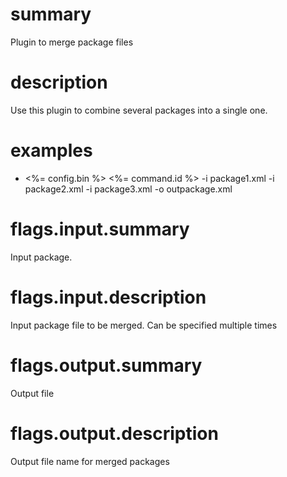 # summary

Plugin to merge package files

# description

Use this plugin to combine several packages into a single one.

# examples

- <%= config.bin %> <%= command.id %> -i package1.xml -i package2.xml -i package3.xml -o outpackage.xml

# flags.input.summary

Input package.

# flags.input.description

Input package file to be merged. Can be specified multiple times

# flags.output.summary

Output file

# flags.output.description

Output file name for merged packages

